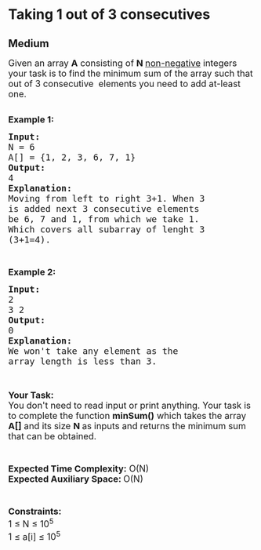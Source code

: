 # Taking 1 out of 3 consecutives
## Medium 
<div class="problem-statement">
                <p></p><p><span style="font-size:18px">Given an array <strong>A</strong> consisting of <strong>N </strong><u>non-negative</u> integers your task is to&nbsp;find the minimum sum of the array such that out of 3 consecutive&nbsp; elements you need to add at-least one.</span><br>
&nbsp;</p>

<p><span style="font-size:18px"><strong>Example 1:</strong></span></p>

<pre><span style="font-size:18px"><strong>Input:</strong>
N = 6
A[] = {1, 2, 3, 6, 7, 1}
<strong>Output:</strong>
4
<strong>Explanation:</strong>
Moving from left to right 3+1. When 3
is added next 3 consecutive elements
be 6, 7 and 1, from which we take 1.
Which covers all subarray of lenght 3
(3+1=4).</span></pre>

<p>&nbsp;</p>

<p><span style="font-size:18px"><strong>Example 2:</strong></span></p>

<pre><span style="font-size:18px"><strong>Input:</strong>
2
3 2
<strong>Output:</strong>
0
<strong>Explanation:</strong>
We won't take any element as the
array length is less than 3.</span>
</pre>

<p><br>
<br>
<span style="font-size:18px"><strong>Your Task:&nbsp;&nbsp;</strong><br>
You don't need to read input or print anything. Your task is to complete the function <strong>minSum()</strong>&nbsp;which takes the array <strong>A[]</strong> and its size <strong>N</strong><strong> </strong>as inputs and returns the minimum sum that can be obtained.</span></p>

<p>&nbsp;</p>

<p><span style="font-size:18px"><strong>Expected Time Complexity:</strong> O(N)<br>
<strong>Expected Auxiliary Space: </strong>O(N)</span></p>

<p>&nbsp;</p>

<p><span style="font-size:18px"><strong>Constraints:</strong><br>
1 ≤ N ≤ 10<sup>5</sup><br>
1 ≤ a[i] ≤ 10<sup>5</sup></span></p>
 <p></p>
            </div>